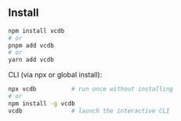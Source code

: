 ## Install

```bash
npm install vcdb
# or
pnpm add vcdb
# or
yarn add vcdb
```

CLI (via npx or global install):

```bash
npx vcdb          # run once without installing
# or
npm install -g vcdb
vcdb              # launch the interactive CLI
```

